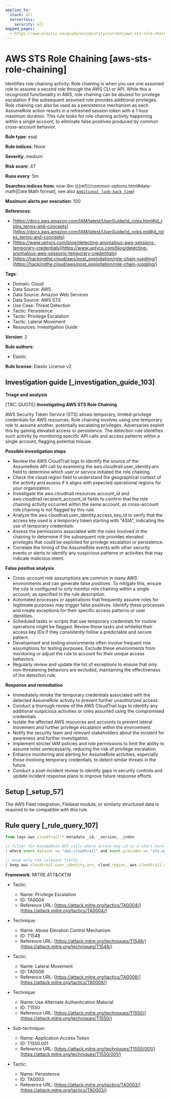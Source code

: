 ```yaml
---
applies_to:
  stack: all
  serverless:
    security: all
mapped_pages:
  - https://www.elastic.co/guide/en/security/current/aws-sts-role-chaining.html
---
```


# AWS STS Role Chaining [aws-sts-role-chaining]

Identifies role chaining activity. Role chaining is when you use one assumed role to assume a second role through the AWS CLI or API. While this a recognized functionality in AWS, role chaining can be abused for privilege escalation if the subsequent assumed role provides additional privileges. Role chaining can also be used as a persistence mechanism as each AssumeRole action results in a refreshed session token with a 1 hour maximum duration. This rule looks for role chaining activity happening within a single account, to eliminate false positives produced by common cross-account behavior.

**Rule type**: esql

**Rule indices**: None

**Severity**: medium

**Risk score**: 47

**Runs every**: 5m

**Searches indices from**: now-6m ({{ref}}/common-options.html#date-math[Date Math format], see also [`Additional look-back time`](docs-content://solutions/security/detect-and-alert/create-detection-rule.md#rule-schedule))

**Maximum alerts per execution**: 100

**References**:

* [https://docs.aws.amazon.com/IAM/latest/UserGuide/id_roles.html#id_roles_terms-and-concepts](https://docs.aws.amazon.com/IAM/latest/UserGuide/id_roles.md#id_roles_terms-and-concepts)
* [https://www.uptycs.com/blog/detecting-anomalous-aws-sessions-temporary-credentials](https://www.uptycs.com/blog/detecting-anomalous-aws-sessions-temporary-credentials)
* [https://hackingthe.cloud/aws/post_exploitation/role-chain-juggling/](https://hackingthe.cloud/aws/post_exploitation/role-chain-juggling/)

**Tags**:

* Domain: Cloud
* Data Source: AWS
* Data Source: Amazon Web Services
* Data Source: AWS STS
* Use Case: Threat Detection
* Tactic: Persistence
* Tactic: Privilege Escalation
* Tactic: Lateral Movement
* Resources: Investigation Guide

**Version**: 2

**Rule authors**:

* Elastic

**Rule license**: Elastic License v2

## Investigation guide [_investigation_guide_103]

**Triage and analysis**

[TBC: QUOTE]
**Investigating AWS STS Role Chaining**

AWS Security Token Service (STS) allows temporary, limited-privilege credentials for AWS resources. Role chaining involves using one temporary role to assume another, potentially escalating privileges. Adversaries exploit this by gaining elevated access or persistence. The detection rule identifies such activity by monitoring specific API calls and access patterns within a single account, flagging potential misuse.

**Possible investigation steps**

* Review the AWS CloudTrail logs to identify the source of the AssumeRole API call by examining the aws.cloudtrail.user_identity.arn field to determine which user or service initiated the role chaining.
* Check the cloud.region field to understand the geographical context of the activity and assess if it aligns with expected operational regions for your organization.
* Investigate the aws.cloudtrail.resources.account_id and aws.cloudtrail.recipient_account_id fields to confirm that the role chaining activity occurred within the same account, as cross-account role chaining is not flagged by this rule.
* Analyze the aws.cloudtrail.user_identity.access_key_id to verify that the access key used is a temporary token starting with "ASIA", indicating the use of temporary credentials.
* Assess the permissions associated with the roles involved in the chaining to determine if the subsequent role provides elevated privileges that could be exploited for privilege escalation or persistence.
* Correlate the timing of the AssumeRole events with other security events or alerts to identify any suspicious patterns or activities that may indicate malicious intent.

**False positive analysis**

* Cross-account role assumptions are common in many AWS environments and can generate false positives. To mitigate this, ensure the rule is configured to only monitor role chaining within a single account, as specified in the rule description.
* Automated processes or applications that frequently assume roles for legitimate purposes may trigger false positives. Identify these processes and create exceptions for their specific access patterns or user identities.
* Scheduled tasks or scripts that use temporary credentials for routine operations might be flagged. Review these tasks and whitelist their access key IDs if they consistently follow a predictable and secure pattern.
* Development and testing environments often involve frequent role assumptions for testing purposes. Exclude these environments from monitoring or adjust the rule to account for their unique access behaviors.
* Regularly review and update the list of exceptions to ensure that only non-threatening behaviors are excluded, maintaining the effectiveness of the detection rule.

**Response and remediation**

* Immediately revoke the temporary credentials associated with the detected AssumeRole activity to prevent further unauthorized access.
* Conduct a thorough review of the AWS CloudTrail logs to identify any additional suspicious activities or roles assumed using the compromised credentials.
* Isolate the affected AWS resources and accounts to prevent lateral movement and further privilege escalation within the environment.
* Notify the security team and relevant stakeholders about the incident for awareness and further investigation.
* Implement stricter IAM policies and role permissions to limit the ability to assume roles unnecessarily, reducing the risk of privilege escalation.
* Enhance monitoring and alerting for AssumeRole activities, especially those involving temporary credentials, to detect similar threats in the future.
* Conduct a post-incident review to identify gaps in security controls and update incident response plans to improve future response efforts.


## Setup [_setup_57]

The AWS Fleet integration, Filebeat module, or similarly structured data is required to be compatible with this rule.


## Rule query [_rule_query_107]

```js
from logs-aws.cloudtrail-* metadata _id, _version, _index

// filter for AssumeRole API calls where access key id is a short term token beginning with ASIA
| where event.dataset == "aws.cloudtrail" and event.provider == "sts.amazonaws.com" and event.action == "AssumeRole" and aws.cloudtrail.resources.account_id == aws.cloudtrail.recipient_account_id and aws.cloudtrail.user_identity.access_key_id like "ASIA*"

// keep only the relevant fields
| keep aws.cloudtrail.user_identity.arn, cloud.region, aws.cloudtrail.resources.account_id, aws.cloudtrail.recipient_account_id, aws.cloudtrail.user_identity.access_key_id
```

**Framework**: MITRE ATT&CKTM

* Tactic:

    * Name: Privilege Escalation
    * ID: TA0004
    * Reference URL: [https://attack.mitre.org/tactics/TA0004/](https://attack.mitre.org/tactics/TA0004/)

* Technique:

    * Name: Abuse Elevation Control Mechanism
    * ID: T1548
    * Reference URL: [https://attack.mitre.org/techniques/T1548/](https://attack.mitre.org/techniques/T1548/)

* Tactic:

    * Name: Lateral Movement
    * ID: TA0008
    * Reference URL: [https://attack.mitre.org/tactics/TA0008/](https://attack.mitre.org/tactics/TA0008/)

* Technique:

    * Name: Use Alternate Authentication Material
    * ID: T1550
    * Reference URL: [https://attack.mitre.org/techniques/T1550/](https://attack.mitre.org/techniques/T1550/)

* Sub-technique:

    * Name: Application Access Token
    * ID: T1550.001
    * Reference URL: [https://attack.mitre.org/techniques/T1550/001/](https://attack.mitre.org/techniques/T1550/001/)

* Tactic:

    * Name: Persistence
    * ID: TA0003
    * Reference URL: [https://attack.mitre.org/tactics/TA0003/](https://attack.mitre.org/tactics/TA0003/)



